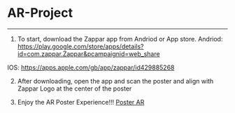 # AR-Project
---
1) To start, download the Zappar app from Andriod or App store.
Andriod:
https://play.google.com/store/apps/details?id=com.zappar.Zappar&pcampaignid=web_share

IOS:
https://apps.apple.com/gb/app/zappar/id429885268

2) After downloading, open the app and scan the poster and align with Zappar Logo at the center of the poster

3) Enjoy the AR Poster Experience!!!
[Poster AR](img.png)

